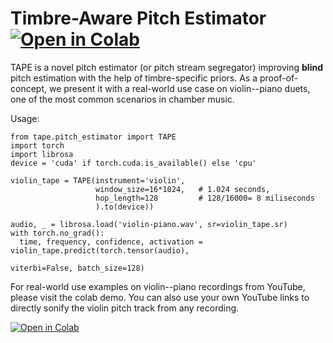 # Timbre-Aware Pitch Estimator <a href="https://githubtocolab.com/MTG/tape/blob/main/colab_demo.ipynb" target="_parent"><img src="https://colab.research.google.com/assets/colab-badge.svg" alt="Open in Colab"/></a>


TAPE is a novel pitch estimator (or pitch stream segregator) improving **blind** pitch estimation with the help of timbre-specific priors. As a proof-of-concept, we present it with a real-world use case on violin--piano duets, one of the most common scenarios in chamber music. 

Usage:
```
from tape.pitch_estimator import TAPE
import torch
import librosa
device = 'cuda' if torch.cuda.is_available() else 'cpu'

violin_tape = TAPE(instrument='violin', 
                   window_size=16*1024,   # 1.024 seconds,
                   hop_length=128         # 128/16000= 8 miliseconds
                   ).to(device))

audio, _ = librosa.load('violin-piano.wav', sr=violin_tape.sr)
with torch.no_grad():
  time, frequency, confidence, activation = violin_tape.predict(torch.tensor(audio), 
                                                                viterbi=False, batch_size=128)
```

For real-world use examples on violin--piano recordings from YouTube, please visit the colab demo. You can also use your own YouTube links to directly sonify the violin pitch track from any recording.

<a href="https://githubtocolab.com/MTG/tape/blob/main/colab_demo.ipynb" target="_parent"><img src="https://colab.research.google.com/assets/colab-badge.svg" alt="Open in Colab"/></a>
